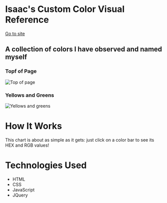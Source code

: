 # Isaac's Custom Color Visual Reference
[Go to site](https://iferraro.github.io/custom-color-chart/)
## A collection of colors I have observed and named myself
### Topf of Page
![Top of page](https://i.imgur.com/SUK7MkJ.png)
### Yellows and Greens
![Yellows and greens](https://i.imgur.com/atlLKYn.png)
# How It Works
This chart is about as simple as it gets: just click on a color bar to see its HEX and RGB values!
# Technologies Used
- HTML
- CSS
- JavaScript
- JQuery
